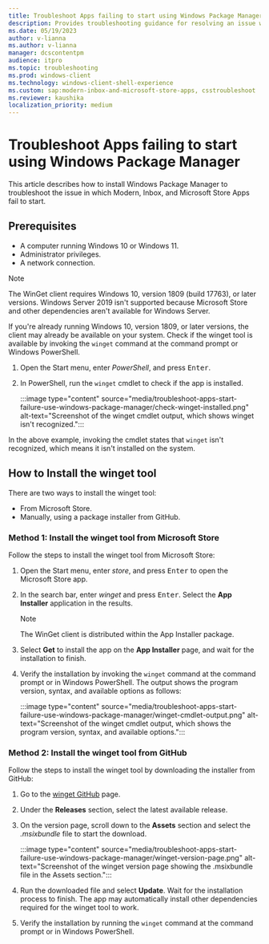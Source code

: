 ```yaml
---
title: Troubleshoot Apps failing to start using Windows Package Manager
description: Provides troubleshooting guidance for resolving an issue where Modern, Inbox, and Microsoft Store Apps fail to start.
ms.date: 05/19/2023
author: v-lianna
ms.author: v-lianna
manager: dcscontentpm
audience: itpro
ms.topic: troubleshooting
ms.prod: windows-client
ms.technology: windows-client-shell-experience
ms.custom: sap:modern-inbox-and-microsoft-store-apps, csstroubleshoot
ms.reviewer: kaushika
localization_priority: medium
---
```

# Troubleshoot Apps failing to start using Windows Package Manager

This article describes how to install Windows Package Manager to troubleshoot the issue in which Modern, Inbox, and Microsoft Store Apps fail to start.

## Prerequisites

- A computer running Windows 10 or Windows 11.
- Administrator privileges.
- A network connection.

> [!NOTE]
> The WinGet client requires Windows 10, version 1809 (build 17763), or later versions. Windows Server 2019 isn't supported because Microsoft Store and other dependencies aren't available for Windows Server.

If you're already running Windows 10, version 1809, or later versions, the client may already be available on your system. Check if the winget tool is available by invoking the `winget` command at the command prompt or Windows PowerShell.

1. Open the Start menu, enter *PowerShell*, and press <kbd>Enter</kbd>.
2. In PowerShell, run the `winget` cmdlet to check if the app is installed.

    :::image type="content" source="media/troubleshoot-apps-start-failure-use-windows-package-manager/check-winget-installed.png" alt-text="Screenshot of the winget cmdlet output, which shows winget isn't recognized.":::

In the above example, invoking the cmdlet states that `winget` isn't recognized, which means it isn't installed on the system.

## How to Install the winget tool

There are two ways to install the winget tool:

- From Microsoft Store.
- Manually, using a package installer from GitHub.

### Method 1: Install the winget tool from Microsoft Store

Follow the steps to install the winget tool from Microsoft Store:

1. Open the Start menu, enter *store*, and press <kbd>Enter</kbd> to open the Microsoft Store app.
2. In the search bar, enter *winget* and press <kbd>Enter</kbd>. Select the **App Installer** application in the results.

    > [!NOTE]
    > The WinGet client is distributed within the App Installer package.

3. Select **Get** to install the app on the **App Installer** page, and wait for the installation to finish.
4. Verify the installation by invoking the `winget` command at the command prompt or in Windows PowerShell. The output shows the program version, syntax, and available options as follows:

    :::image type="content" source="media/troubleshoot-apps-start-failure-use-windows-package-manager/winget-cmdlet-output.png" alt-text="Screenshot of the winget cmdlet output, which shows the program version, syntax, and available options.":::

### Method 2: Install the winget tool from GitHub

Follow the steps to install the winget tool by downloading the installer from GitHub:

1. Go to the [winget GitHub](https://github.com/microsoft/winget-cli) page.
2. Under the **Releases** section, select the latest available release.
3. On the version page, scroll down to the **Assets** section and select the *.msixbundle* file to start the download.

    :::image type="content" source="media/troubleshoot-apps-start-failure-use-windows-package-manager/winget-version-page.png" alt-text="Screenshot of the winget version page showing the .msixbundle file in the Assets section.":::

4. Run the downloaded file and select **Update**. Wait for the installation process to finish. The app may automatically install other dependencies required for the winget tool to work.
5. Verify the installation by running the `winget` command at the command prompt or in Windows PowerShell.
